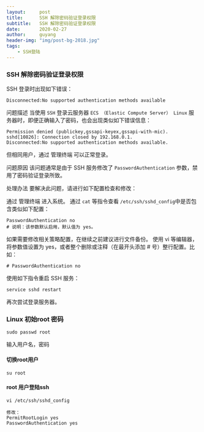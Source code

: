 ```yaml
---
layout:     post
title:      SSH 解除密码验证登录权限
subtitle:   SSH 解除密码验证登录权限
date:       2020-02-27
author:     guyang
header-img: "img/post-bg-2018.jpg"
tags:    
    - SSH登陆    
---
```


### **SSH** 解除密码验证登录权限

SSH 登录时出现如下错误：
```
Disconnected:No supported authentication methods available
```
问题描述
当使用 `SSH` 登录云服务器 `ECS （Elastic Compute Server） Linux` 服务器时，即便正确输入了密码，也会出现类似如下错误信息：
```
Permission denied (publickey,gssapi-keyex,gssapi-with-mic).
sshd[10826]: Connection closed by 192.168.0.1.
Disconnected:No supported authentication methods available.
```

但相同用户，通过 管理终端 可以正常登录。

问题原因
该问题通常是由于 SSH 服务修改了 `PasswordAuthentication` 参数，禁用了密码验证登录所致。

处理办法
要解决此问题，请进行如下配置检查和修改：

通过 管理终端 进入系统。
通过 `cat` 等指令查看 `/etc/ssh/sshd_config`中是否包含类似如下配置：
```
PasswordAuthentication no
# 说明：该参数默认启用，默认值为 yes。
```
如果需要修改相关策略配置，在继续之前建议进行文件备份。
使用 vi 等编辑器，将参数值设置为 yes，或者整个删除或注释（在最开头添加 # 号）整行配置。比如：
```
# PasswordAuthentication no
```
使用如下指令重启 SSH 服务：
```
service sshd restart
```
再次尝试登录服务器。


### Linux 初始root 密码

```
sudo passwd root
```

输入用户名，密码

#### 切换root用户

```
su root
```


#### root 用户登陆ssh

```
vi /etc/ssh/sshd_config

修改：
PermitRootLogin yes
PasswordAuthentication yes
```